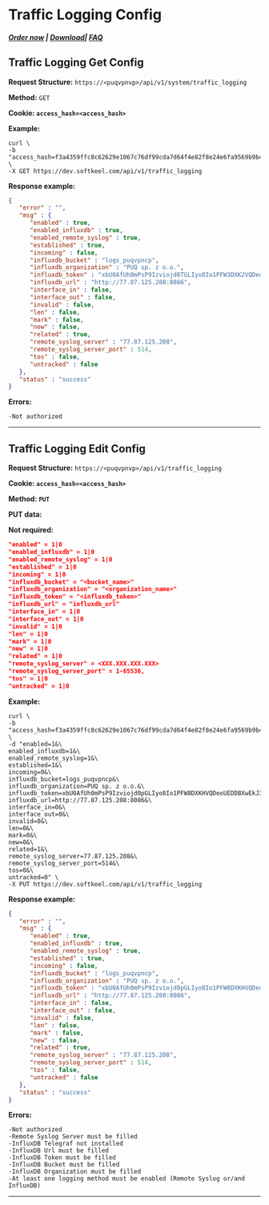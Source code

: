 # Traffic Logging Config

##### [Order now](https://panel.puqcloud.com/index.php?rp=/store/puqvpn) | [Download](https://download.puqcloud.com/cp/puqvpncp/)| [FAQ](https://faq.puqcloud.com)

## Traffic Logging Get Config

**Request Structure:** `https://<puqvpnvp>/api/v1/system/traffic_logging`

**Method:** `GET`

**Cookie: `access_hash=<access_hash>`**

**Example:**

```shell
curl \
-b "access_hash=f3a4359ffc8c62629e1067c76df99cda7d64f4e82f8e24e6fa9569b9b48de5c58af8d53b4f444a70" \
-X GET https://dev.softkeel.com/api/v1/traffic_logging
```

**Response example:**

```JSON
{
   "error" : "",
   "msg" : {
      "enabled" : true,
      "enabled_influxdb" : true,
      "enabled_remote_syslog" : true,
      "established" : true,
      "incoming" : false,
      "influxdb_bucket" : "logs_puqvpncp",
      "influxdb_organization" : "PUQ sp. z o.o.",
      "influxdb_token" : "xbU0AfUh0mPsP9Izviojd0TGLIyo8Io1PFW3DXK2VQDeoUEDDBXwEkJ36A6H2uDBIiW7DEVsG4TgGiUTq6rslg==",
      "influxdb_url" : "http://77.87.125.208:8086",
      "interface_in" : false,
      "interface_out" : false,
      "invalid" : false,
      "len" : false,
      "mark" : false,
      "new" : false,
      "related" : true,
      "remote_syslog_server" : "77.87.125.208",
      "remote_syslog_server_port" : 514,
      "tos" : false,
      "untracked" : false
   },
   "status" : "success"
}
```

**Errors:**

```
-Not authorized
```

- - - - - -

## Traffic Logging Edit Config

**Request Structure:** `https://<puqvpnvp>/api/v1/traffic_logging`

**Cookie: `access_hash=<access_hash>`**

**Method: `PUT`**

**PUT data:**

 **Not required:**

```JSON
"enabled" = 1|0
"enabled_influxdb" = 1|0
"enabled_remote_syslog" = 1|0
"established" = 1|0
"incoming" = 1|0
"influxdb_bucket" = "<bucket_name>"
"influxdb_organization" = "<organization_name>"
"influxdb_token" = "<influxdb_token>"
"influxdb_url" = "influxdb_url"
"interface_in" = 1|0
"interface_out" = 1|0
"invalid" = 1|0
"len" = 1|0
"mark" = 1|0
"new" = 1|0
"related" = 1|0
"remote_syslog_server" = <XXX.XXX.XXX.XXX>
"remote_syslog_server_port" = 1-65536,
"tos" = 1|0
"untracked" = 1|0
```

**Example:**

```shell
curl \
-b "access_hash=f3a4359ffc8c62629e1067c76df99cda7d64f4e82f8e24e6fa9569b9b48de5c58af8d53b4f444a70" \
-d "enabled=1&\
enabled_influxdb=1&\
enabled_remote_syslog=1&\
established=1&\
incoming=0&\
influxdb_bucket=logs_puqvpncp&\
influxdb_organization=PUQ sp. z o.o.&\
influxdb_token=xbU0AfUh0mPsP9Izviojd0pGLIyo8Io1PFW8DXKHVQDeoUEDDBXwEkJ36A6H2uDBIiW7DEVsG4TgGiUTq6rslg==&\
influxdb_url=http://77.87.125.208:8086&\
interface_in=0&\
interface_out=0&\
invalid=0&\
len=0&\
mark=0&\
new=0&\
related=1&\
remote_syslog_server=77.87.125.208&\
remote_syslog_server_port=514&\
tos=0&\
untracked=0" \
-X PUT https://dev.softkeel.com/api/v1/traffic_logging
```

**Response example:**

```JSON
{
   "error" : "",
   "msg" : {
      "enabled" : true,
      "enabled_influxdb" : true,
      "enabled_remote_syslog" : true,
      "established" : true,
      "incoming" : false,
      "influxdb_bucket" : "logs_puqvpncp",
      "influxdb_organization" : "PUQ sp. z o.o.",
      "influxdb_token" : "xbU0AfUh0mPsP9Izviojd0pGLIyo8Io1PFW8DXKHVQDeoUEDDBXwEkJ36A6H2uDBIiW7DEVsG4TgGiUTq6rslg==",
      "influxdb_url" : "http://77.87.125.208:8086",
      "interface_in" : false,
      "interface_out" : false,
      "invalid" : false,
      "len" : false,
      "mark" : false,
      "new" : false,
      "related" : true,
      "remote_syslog_server" : "77.87.125.208",
      "remote_syslog_server_port" : 514,
      "tos" : false,
      "untracked" : false
   },
   "status" : "success"
}
```

**Errors:**

```
-Not authorized
-Remote Syslog Server must be filled
-InfluxDB Telegraf not installed
-InfluxDB Url must be filled
-InfluxDB Token must be filled
-InfluxDB Bucket must be filled
-InfluxDB Organization must be filled
-At least one logging method must be enabled (Remote Syslog or/and InfluxDB)
```

- - - - - -
